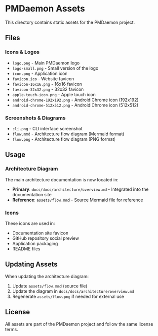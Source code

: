 # PMDaemon Assets

This directory contains static assets for the PMDaemon project.

## Files

### Icons & Logos
- `logo.png` - Main PMDaemon logo
- `logo-small.png` - Small version of the logo
- `icon.png` - Application icon
- `favicon.ico` - Website favicon
- `favicon-16x16.png` - 16x16 favicon
- `favicon-32x32.png` - 32x32 favicon
- `apple-touch-icon.png` - Apple touch icon
- `android-chrome-192x192.png` - Android Chrome icon (192x192)
- `android-chrome-512x512.png` - Android Chrome icon (512x512)

### Screenshots & Diagrams
- `cli.png` - CLI interface screenshot
- `flow.mmd` - Architecture flow diagram (Mermaid format)
- `flow.png` - Architecture flow diagram (PNG format)

## Usage

### Architecture Diagram
The main architecture documentation is now located in:
- **Primary**: `docs/docs/architecture/overview.md` - Integrated into the documentation site
- **Reference**: `assets/flow.mmd` - Source Mermaid file for reference

### Icons
These icons are used in:
- Documentation site favicon
- GitHub repository social preview
- Application packaging
- README files

## Updating Assets

When updating the architecture diagram:
1. Update `assets/flow.mmd` (source file)
2. Update the diagram in `docs/docs/architecture/overview.md`
3. Regenerate `assets/flow.png` if needed for external use

## License

All assets are part of the PMDaemon project and follow the same license terms.
